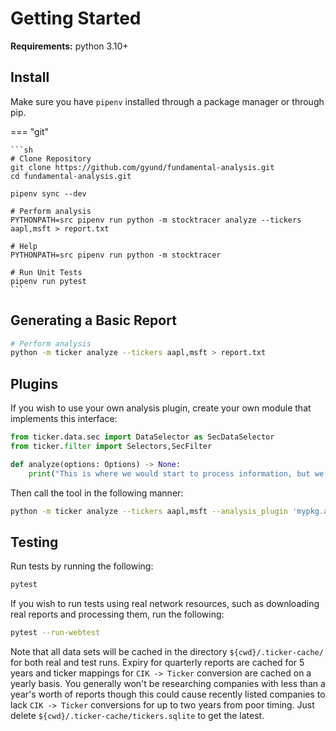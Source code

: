 # Getting Started

**Requirements:** python 3.10+

## Install

Make sure you have `pipenv` installed through a package manager or through pip.

=== "git"

    ```sh
    # Clone Repository
    git clone https://github.com/gyund/fundamental-analysis.git
    cd fundamental-analysis.git

    pipenv sync --dev

    # Perform analysis
    PYTHONPATH=src pipenv run python -m stocktracer analyze --tickers aapl,msft > report.txt

    # Help
    PYTHONPATH=src pipenv run python -m stocktracer

    # Run Unit Tests
    pipenv run pytest
    ```

## Generating a Basic Report

```sh
# Perform analysis
python -m ticker analyze --tickers aapl,msft > report.txt
```


## Plugins

If you wish to use your own analysis plugin, create your own module that implements this interface:

```python
from ticker.data.sec import DataSelector as SecDataSelector
from ticker.filter import Selectors,SecFilter

def analyze(options: Options) -> None:
    print("This is where we would start to process information, but we're not right now")

```

Then call the tool in the following manner:

```sh
python -m ticker analyze --tickers aapl,msft --analysis_plugin 'mypkg.analysis'
```

## Testing

Run tests by running the following:

```sh
pytest
```

If you wish to run tests using real network resources, such as downloading real reports and processing them, run the following:

```sh
pytest --run-webtest
```

Note that all data sets will be cached in the directory `${cwd}/.ticker-cache/` for both real and test runs. Expiry for quarterly reports are cached for 5 years and ticker mappings for `CIK -> Ticker` conversion are cached on a yearly basis. You generally won't be researching companies with less than a year's worth of reports though this could cause recently listed companies to lack `CIK -> Ticker` conversions for up to two years from poor timing. Just delete `${cwd}/.ticker-cache/tickers.sqlite` to get the latest.
